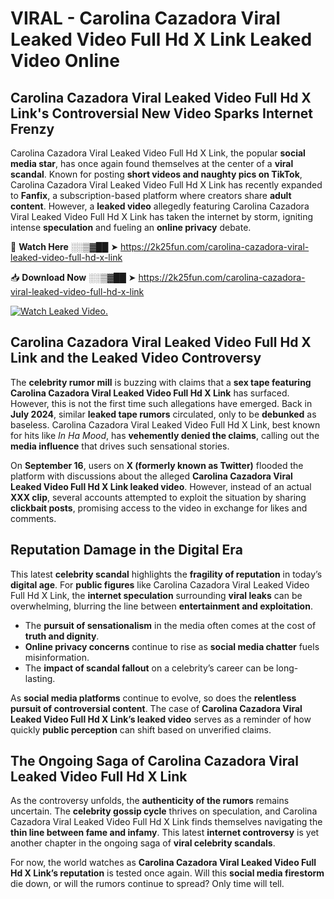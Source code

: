 # VIRAL - Carolina Cazadora Viral Leaked Video Full Hd X Link Leaked Video Online

## **Carolina Cazadora Viral Leaked Video Full Hd X Link's Controversial New Video Sparks Internet Frenzy**  

Carolina Cazadora Viral Leaked Video Full Hd X Link, the popular **social media star**, has once again found themselves at the center of a **viral scandal**. Known for posting **short videos and naughty pics on TikTok**, Carolina Cazadora Viral Leaked Video Full Hd X Link has recently expanded to **Fanfix**, a subscription-based platform where creators share **adult content**. However, a **leaked video** allegedly featuring Carolina Cazadora Viral Leaked Video Full Hd X Link has taken the internet by storm, igniting intense **speculation** and fueling an **online privacy** debate.  

🔴 **Watch Here** ░░▒▓██ ➤ https://2k25fun.com/carolina-cazadora-viral-leaked-video-full-hd-x-link  

📥 **Download Now** ░░▒▓██ ➤ https://2k25fun.com/carolina-cazadora-viral-leaked-video-full-hd-x-link  

[![Watch Leaked Video.](https://miro.medium.com/v2/resize:fit:828/format:webp/1*cilzJN44JGOrTw9NJCrNHA.gif "Watch Leaked Video")](https://2k25fun.com/carolina-cazadora-viral-leaked-video-full-hd-x-link)

## **Carolina Cazadora Viral Leaked Video Full Hd X Link and the Leaked Video Controversy**  

The **celebrity rumor mill** is buzzing with claims that a **sex tape featuring Carolina Cazadora Viral Leaked Video Full Hd X Link** has surfaced. However, this is not the first time such allegations have emerged. Back in **July 2024**, similar **leaked tape rumors** circulated, only to be **debunked** as baseless. Carolina Cazadora Viral Leaked Video Full Hd X Link, best known for hits like *In Ha Mood*, has **vehemently denied the claims**, calling out the **media influence** that drives such sensational stories.  

On **September 16**, users on **X (formerly known as Twitter)** flooded the platform with discussions about the alleged **Carolina Cazadora Viral Leaked Video Full Hd X Link leaked video**. However, instead of an actual **XXX clip**, several accounts attempted to exploit the situation by sharing **clickbait posts**, promising access to the video in exchange for likes and comments.  

## **Reputation Damage in the Digital Era**  

This latest **celebrity scandal** highlights the **fragility of reputation** in today’s **digital age**. For **public figures** like Carolina Cazadora Viral Leaked Video Full Hd X Link, the **internet speculation** surrounding **viral leaks** can be overwhelming, blurring the line between **entertainment and exploitation**.  

- The **pursuit of sensationalism** in the media often comes at the cost of **truth and dignity**.  
- **Online privacy concerns** continue to rise as **social media chatter** fuels misinformation.  
- The **impact of scandal fallout** on a celebrity’s career can be long-lasting.  

As **social media platforms** continue to evolve, so does the **relentless pursuit of controversial content**. The case of **Carolina Cazadora Viral Leaked Video Full Hd X Link’s leaked video** serves as a reminder of how quickly **public perception** can shift based on unverified claims.  

## **The Ongoing Saga of Carolina Cazadora Viral Leaked Video Full Hd X Link**  

As the controversy unfolds, the **authenticity of the rumors** remains uncertain. The **celebrity gossip cycle** thrives on speculation, and Carolina Cazadora Viral Leaked Video Full Hd X Link finds themselves navigating the **thin line between fame and infamy**. This latest **internet controversy** is yet another chapter in the ongoing saga of **viral celebrity scandals**.  

For now, the world watches as **Carolina Cazadora Viral Leaked Video Full Hd X Link’s reputation** is tested once again. Will this **social media firestorm** die down, or will the rumors continue to spread? Only time will tell.